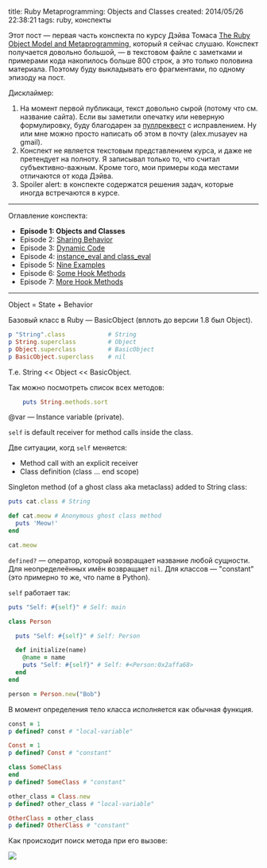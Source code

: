 title: Ruby Metaprogramming: Objects and Classes
created: 2014/05/26 22:38:21
tags: ruby, конспекты

Этот пост — первая часть конспекта по курсу Дэйва Томаса [The Ruby Object Model and Metaprogramming](http://pragprog.com/screencasts/v-dtrubyom/the-ruby-object-model-and-metaprogramming), который я сейчас слушаю. Конспект получается довольно большой, — в текстовом файле с заметками и примерами кода накопилось больше 800 строк, а это только половина материала. Поэтому буду выкладывать его фрагментами, по одному эпизоду на пост.

Дисклаймер:

1. На момент первой публикаци, текст довольно сырой (потому что см. название сайта). Если вы заметили опечатку или неверную формулировку, буду благодарен за [пуллреквест](https://github.com/dreikanter/drafts.cc/tree/master/posts) с исправлением. Ну или мне можно просто написать об этом в почту (alex.musayev на gmail).
2. Конспект не является текстовым представлением курса, и даже не претендует на полноту. Я записывал только то, что считал субъективно-важным. Кроме того, мои примеры кода местами отличаются от кода Дэйва.
3. Spoiler alert: в конспекте содержатся решения задач, которые иногда встречаются в курсе.

---

Оглавление конспекта:

- **Episode 1: Objects and Classes**
- Episode 2: [Sharing Behavior](/2014/05/26/ruby-metaprogramming-2.html)
- Episode 3: [Dynamic Code](/2014/05/28/ruby-metaprogramming-3.html)
- Episode 4: [instance_eval and class_eval](/2014/05/28/ruby-metaprogramming-4.html)
- Episode 5: [Nine Examples](/2014/05/28/ruby-metaprogramming-5.html)
- Episode 6: [Some Hook Methods](/2014/06/01/ruby-metaprogramming-6.html)
- Episode 7: [More Hook Methods](/2014/06/01/ruby-metaprogramming-7.html)

---

Object = State + Behavior

Базовый класс в Ruby — BasicObject (вплоть до версии 1.8 был Object).

~~~ ruby
p "String".class 			# String
p String.superclass 		# Object
p Object.superclass 		# BasicObject
p BasicObject.superclass 	# nil
~~~

Т.е. String << Object << BasicObject.

Так можно посмотреть список всех методов:

~~~ ruby
	puts String.methods.sort
~~~

@var — Instance variable (private).

`self` is default receiver for method calls inside the class.

Две ситуации, когд `self` меняется:

- Method call with an explicit receiver
- Class definition (class ... end scope)

Singleton method (of a ghost class aka metaclass) added to String class:

~~~ ruby
puts cat.class # String

def cat.meow # Anonymous ghost class method
  puts 'Meow!'
end

cat.meow
~~~

`defined?` — оператор, который возвращает название любой сущности. Для неопределеённых имён возвращает `nil`. Для классов — "constant" (это примерно то же, что name в Python). 

`self` работает так:

~~~ ruby
puts "Self: #{self}" # Self: main

class Person

  puts "Self: #{self}" # Self: Person

  def initialize(name)
    @name = name
    puts "Self: #{self}" # Self: #<Person:0x2affa68>
  end
end

person = Person.new("Bob")
~~~

В момент определения тело класса исполняется как обычная функция.

~~~ ruby
const = 1
p defined? const # "local-variable"

Const = 1
p defined? Const # "constant"

class SomeClass
end
p defined? SomeClass # "constant"

other_class = Class.new
p defined? other_class # "local-variable"

OtherClass = other_class
p defined? OtherClass # "constant"
~~~

Как происходит поиск метода при его вызове:

![](http://sh.drafts.cc/6w.jpg)


